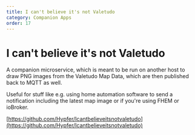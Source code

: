 ```yaml
---
title: I can't believe it's not Valetudo
category: Companion Apps
order: 17
---
```

# I can't believe it's not Valetudo

A companion microservice, which is meant to be run on another host to draw PNG images from the Valetudo Map Data, which are then
published back to MQTT as well.

Useful for stuff like e.g. using home automation software to send a notification including the latest map image or if you're using FHEM or ioBroker.

[https://github.com/Hypfer/Icantbelieveitsnotvaletudo](https://github.com/Hypfer/Icantbelieveitsnotvaletudo)
